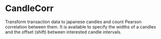 # CandleCorr

Transform transaction data to japanese candles and count Pearson correlation between them. It is available to specify the widths of a candles and the offset (shift) between interested candle intervals.

